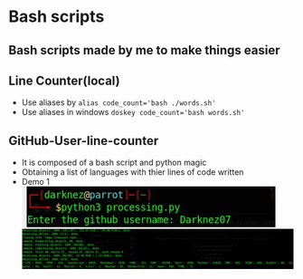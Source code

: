 # Bash scripts
## Bash scripts made by me to make things easier
## Line Counter(local)
* Use aliases by ``alias code_count='bash ./words.sh'``
* Use aliases in windows ``doskey code_count='bash words.sh'``
## GitHub-User-line-counter
* It is composed of a bash script and python magic
* Obtaining a list of languages with thier lines of code written
* Demo 1
![Demo1](First.JPG "This is demo 1")
![Demo1_2](Second.JPG "This is demo 1 part 2")